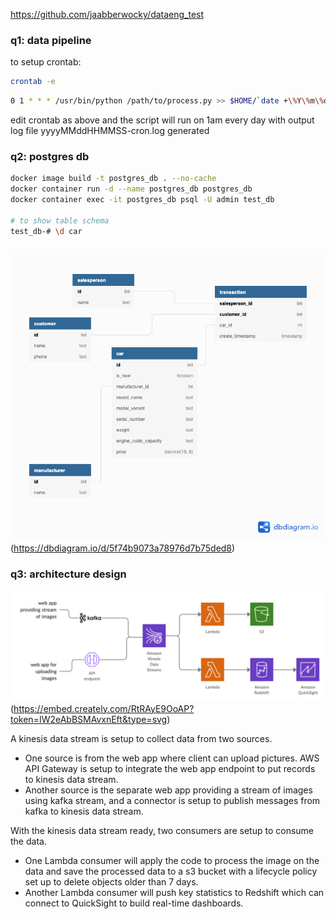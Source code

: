 https://github.com/jaabberwocky/dataeng_test

### q1: data pipeline

to setup crontab: 

```bash
crontab -e
```

```bash
0 1 * * * /usr/bin/python /path/to/process.py >> $HOME/`date +\%Y\%m\%d\%H\%M\%S`-cron.log 2>&1
```

edit crontab as above and the script will run on 1am every day with output log file yyyyMMddHHMMSS-cron.log generated


### q2: postgres db

```bash
docker image build -t postgres_db . --no-cache
docker container run -d --name postgres_db postgres_db
docker container exec -it postgres_db psql -U admin test_db

# to show table schema
test_db-# \d car
 
```
![erd](./q2/erd.png)
(https://dbdiagram.io/d/5f74b9073a78976d7b75ded8)


### q3: architecture design

![img](./q3/architecture.png)
(https://embed.creately.com/RtRAyE9OoAP?token=IW2eAbBSMAvxnEft&type=svg)

A kinesis data stream is setup to collect data from two sources. 
- One source is from the web app where client can upload pictures. 
AWS API Gateway is setup to integrate the web app endpoint to put records to kinesis data stream. 
- Another source is the separate web app providing a stream of images using kafka stream, 
and a connector is setup to publish messages from kafka to kinesis data stream.

With the kinesis data stream ready, two consumers are setup to consume the data. 
- One Lambda consumer will apply the code to process the image on the data 
and save the processed data to a s3 bucket with a lifecycle policy set up to delete objects older than 7 days.
- Another Lambda consumer will push key statistics to Redshift which can
connect to QuickSight to build real-time dashboards.


